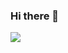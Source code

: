 ### Hi there 👋
<img src= "https://media.giphy.com/media/v1.Y2lkPTc5MGI3NjExdWxpczU4MmVvNWZha3Nwenhxa283ZDZjYW55YWZ0dzgxeWx0MjQzciZlcD12MV9pbnRlcm5hbF9naWZfYnlfaWQmY3Q9Zw/DkeK818HTXgn6gy6fx/giphy.gif">
